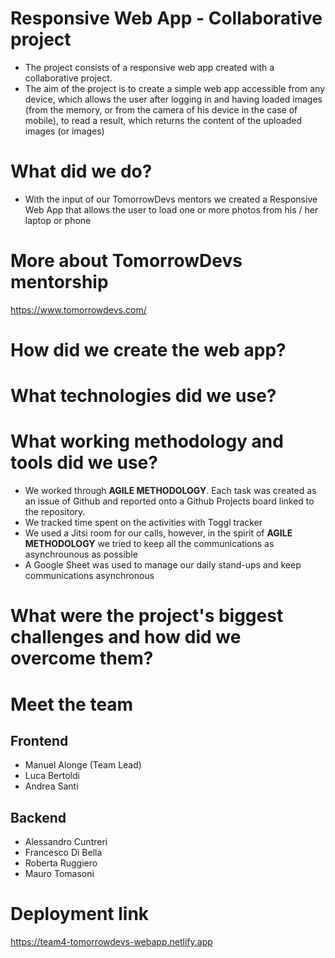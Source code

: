# Responsive Web App - Collaborative project

* The project consists of a responsive web app created with a collaborative project.
* The aim of the project is to create a simple web app accessible from any device, which allows the user after logging in and having loaded images (from the memory, or from the camera of his device in the case of mobile), to read a result, which returns the content of the uploaded images (or images)

# What did we do?

* With the input of our TomorrowDevs mentors we created a Responsive Web App that allows the user to load one or more photos from his / her laptop or phone

# More about TomorrowDevs mentorship

https://www.tomorrowdevs.com/

# How did we create the web app?

# What technologies did we use?

# What working methodology and tools did we use?

* We worked through **AGILE METHODOLOGY**. Each task was created as an issue of Github and reported onto a Github Projects board linked to the repository.
* We tracked time spent on the activities with Toggl tracker
* We used a Jitsi room for our calls, however, in the spirit of **AGILE METHODOLOGY** we tried to keep all the communications as asynchrounous as possible
* A Google Sheet was used to manage our daily stand-ups and keep communications asynchronous

# What were the project's biggest challenges and how did we overcome them?

# Meet the team

## Frontend

* Manuel Alonge (Team Lead)
* Luca Bertoldi
* Andrea Santi

## Backend

* Alessandro Cuntreri
* Francesco Di Bella
* Roberta Ruggiero 
* Mauro Tomasoni

# Deployment link

https://team4-tomorrowdevs-webapp.netlify.app



